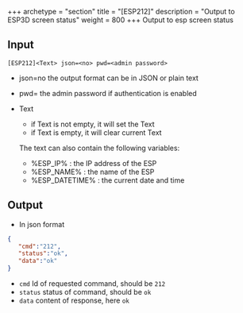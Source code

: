 +++
archetype = "section"
title = "[ESP212]"
description = "Output to ESP3D screen status"
weight = 800
+++
Output to esp screen status

## Input
`[ESP212]<Text> json=<no> pwd=<admin password>`

* json=no
the output format
can be in JSON or plain text

* pwd=<admin password>
the admin password if authentication is enabled

* Text
  * if Text is not empty, it will set the Text
  * if Text is empty, it will clear current Text

  The text can also contain the following variables:
  * %ESP_IP% : the IP address of the ESP
  * %ESP_NAME% : the name of the ESP
  * %ESP_DATETIME% : the current date and time

## Output

- In json format

```json
{
   "cmd":"212",
   "status":"ok",
   "data":"ok"
}
```

* `cmd` Id of requested command, should be `212`
* `status` status of command, should be `ok`
* `data` content of response, here `ok`


